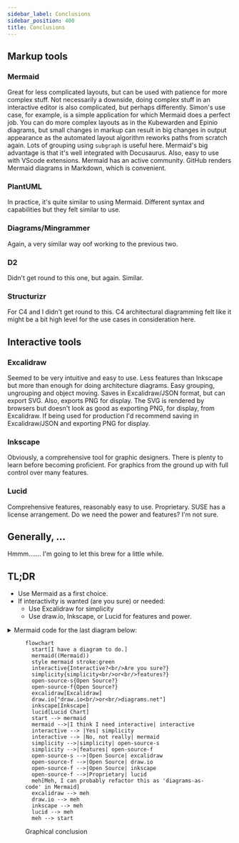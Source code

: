```yaml
---
sidebar_label: Conclusions
sidebar_position: 400
title: Conclusions
---
```


## Markup tools

### Mermaid

Great for less complicated layouts, but can be used with patience for more complex stuff.
Not necessarily a downside, doing complex stuff in an interactive editor is also complicated, but perhaps differently.
Simon's use case, for example, is a simple application for which Mermaid does a perfect job.
You can do more complex layouts as in the Kubewarden and Epinio diagrams,
but small changes in markup can result in big changes in output appearance as the
automated layout algorithm reworks paths from scratch again.
Lots of grouping using `subgraph` is useful here.
Mermaid's big advantage is that it's well integrated with Docusaurus.
Also, easy to use with VScode extensions.
Mermaid has an active community.
GitHub renders Mermaid diagrams in Markdown, which is convenient.

### PlantUML

In practice, it's quite similar to using Mermaid.
Different syntax and capabilities but they felt similar to use.

### Diagrams/Mingrammer

Again, a very similar way oof working to the previous two.

### D2

Didn't get round to this one, but again. Similar.

### Structurizr

For C4 and I didn't get round to this.
C4 architectural diagramming felt like it might be a bit high level for the use cases in consideration here.

## Interactive tools

### Excalidraw

Seemed to be very intuitive and easy to use.
Less features than Inkscape but more than enough for doing architecture diagrams.
Easy grouping, ungrouping and object moving.
Saves in Excalidraw/JSON format, but can export SVG.
Also, exports PNG for display.
The SVG is rendered by browsers but doesn't look as good as exporting PNG, for display, from Excalidraw.
If being used for production I'd recommend saving in Excalidraw/JSON and exporting PNG for display.

### Inkscape

Obviously, a comprehensive tool for graphic designers.
There is plenty to learn before becoming proficient.
For graphics from the ground up with full control over many features.

### Lucid

Comprehensive features, reasonably easy to use. Proprietary. SUSE has a license arrangement. Do we need the power and features? I'm not sure.

## Generally, ...

Hmmm....... I'm going to let this brew for a little while.

## TL;DR

- Use Mermaid as a first choice.
- If interactivity is wanted (are you sure) or needed:
  - Use Excalidraw for simplicity
  - Use draw.io, Inkscape, or Lucid for features and power.

<details>
```markdown
flowchart
  start[I have a diagram to do.]
  mermaid((Mermaid))
  style mermaid stroke:green
  interactive{Interactive?<br/>Are you sure?}
  simplicity{simplicity<br/>or<br/>features?}
  open-source-s{Open Source?}
  open-source-f{Open Source?}
  excalidraw[Excalidraw]
  draw.io["draw.io<br/>or<br/>diagrams.net"]
  inkscape[Inkscape]
  lucid[Lucid Chart]
  start --> mermaid
  mermaid -->|I think I need interactive| interactive
  interactive --> |Yes| simplicity
  interactive --> |No, not really| mermaid
  simplicity -->|simplicity| open-source-s
  simplicity -->|features| open-source-f
  open-source-s -->|Open Source| excalidraw
  open-source-f -->|Open Source| draw.io
  open-source-f -->|Open Source| inkscape
  open-source-f -->|Proprietary| lucid
  meh[Meh, I can probably refactor this as 'diagrams-as-code' in Mermaid]
  excalidraw --> meh
  draw.io --> meh
  inkscape --> meh
  lucid --> meh
  meh --> start
```
<summary>Mermaid code for the last diagram below:</summary>
</details>

<figure>

```mermaid
flowchart
  start[I have a diagram to do.]
  mermaid((Mermaid))
  style mermaid stroke:green
  interactive{Interactive?<br/>Are you sure?}
  simplicity{simplicity<br/>or<br/>features?}
  open-source-s{Open Source?}
  open-source-f{Open Source?}
  excalidraw[Excalidraw]
  draw.io["draw.io<br/>or<br/>diagrams.net"]
  inkscape[Inkscape]
  lucid[Lucid Chart]
  start --> mermaid
  mermaid -->|I think I need interactive| interactive
  interactive --> |Yes| simplicity
  interactive --> |No, not really| mermaid
  simplicity -->|simplicity| open-source-s
  simplicity -->|features| open-source-f
  open-source-s -->|Open Source| excalidraw
  open-source-f -->|Open Source| draw.io
  open-source-f -->|Open Source| inkscape
  open-source-f -->|Proprietary| lucid
  meh[Meh, I can probably refactor this as 'diagrams-as-code' in Mermaid]
  excalidraw --> meh
  draw.io --> meh
  inkscape --> meh
  lucid --> meh
  meh --> start
```
<figcaption>Graphical conclusion</figcaption>
</figure>